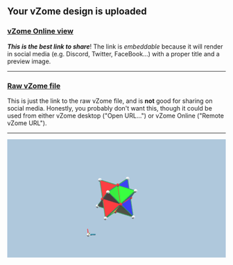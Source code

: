 ## Your vZome design is uploaded

### [vZome Online view][embed]

***This is the best link to share***!  The link is *embeddable* because it will render in social media (e.g. Discord, Twitter, FaceBook...) with a proper title and a preview image.

---

### [Raw vZome file][raw]

This is just the link to the raw vZome file, and is **not** good for
sharing on social media.
Honestly, you probably don't want this, though it could be used from either
vZome desktop ("Open URL...") or vZome Online ("Remote vZome URL").

---

![Image](<Stellated octahedron.png>)


[embed]: <https://vzome.com/app/embed.py?url=https://raw.githubusercontent.com/ThynStyx/vzome-sharing/main/2021/07/05/22-48-19-Stellated%2Boctahedron/Stellated+octahedron.vZome>
[raw]: <https://raw.githubusercontent.com/ThynStyx/vzome-sharing/main/2021/07/05/22-48-19-Stellated+octahedron/Stellated octahedron.vZome>
